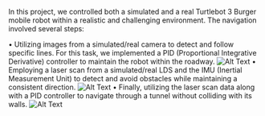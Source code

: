In this project, we controlled both a simulated and a real Turtlebot 3 Burger mobile robot within a realistic and challenging environment. The navigation involved several steps:


• Utilizing images from a simulated/real camera to detect and follow specific lines. For this task, we implemented a PID (Proportional Integrative Derivative) controller to maintain the robot within the roadway.
![Alt Text](Self-Driving-robot-/Results/LineFollowingRobot.gif)
• Employing a laser scan from a simulated/real LDS and the IMU (Inertial Measurement Unit) to detect and avoid obstacles while maintaining a consistent direction.
![Alt Text](Self-Driving-robot-/Results/ObstacleAvoidanceRobot.gif)
• Finally, utilizing the laser scan data along with a PID controller to navigate through a tunnel without colliding with its walls.
![Alt Text](Self-Driving-robot-/Results/TunnelCrossingRobot.gif)
